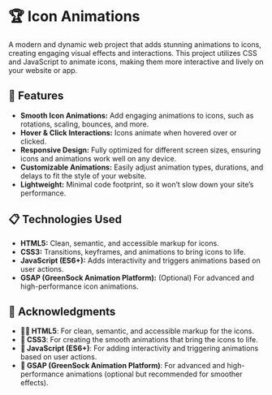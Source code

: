 # 🏆 Icon Animations

A modern and dynamic web project that adds stunning animations to icons, creating engaging visual effects and interactions. This project utilizes CSS and JavaScript to animate icons, making them more interactive and lively on your website or app.

## 🔑 Features

- **Smooth Icon Animations:** Add engaging animations to icons, such as rotations, scaling, bounces, and more.
- **Hover & Click Interactions:** Icons animate when hovered over or clicked.
- **Responsive Design:** Fully optimized for different screen sizes, ensuring icons and animations work well on any device.
- **Customizable Animations:** Easily adjust animation types, durations, and delays to fit the style of your website.
- **Lightweight:** Minimal code footprint, so it won’t slow down your site’s performance.

## 📋 Technologies Used

- **HTML5:** Clean, semantic, and accessible markup for icons.
- **CSS3:** Transitions, keyframes, and animations to bring icons to life.
- **JavaScript (ES6+):** Adds interactivity and triggers animations based on user actions.
- **GSAP (GreenSock Animation Platform):** (Optional) For advanced and high-performance icon animations.

## 🌟 Acknowledgments

- **👨‍💻 HTML5**: For clean, semantic, and accessible markup for the icons.
- **🎨 CSS3**: For creating the smooth animations that bring the icons to life.
- **📝 JavaScript (ES6+)**: For adding interactivity and triggering animations based on user actions.
- **🚀 GSAP (GreenSock Animation Platform)**: For advanced and high-performance animations (optional but recommended for smoother effects).
